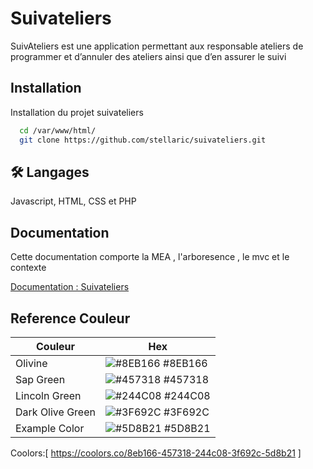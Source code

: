 
# Suivateliers

SuivAteliers est une application permettant aux responsable ateliers de programmer et d’annuler des ateliers ainsi que d’en assurer le suivi

## Installation

Installation du projet suivateliers

```bash
  cd /var/www/html/
  git clone https://github.com/stellaric/suivateliers.git
```
    
## 🛠 Langages
Javascript, HTML, CSS et PHP



## Documentation
Cette documentation comporte la MEA , l'arboresence , le mvc et le contexte

[Documentation : Suivateliers](https://linktodocumentation)

## Reference Couleur

| Couleur            | Hex                                                                |
| ----------------- | ------------------------------------------------------------------ |
| Olivine | ![#8EB166](https://via.placeholder.com/10/8EB166?text=+) #8EB166 |
| Sap Green | ![#457318](https://via.placeholder.com/10/457318?text=+) #457318 |
| Lincoln Green | ![#244C08](https://via.placeholder.com/10/244C08?text=+) #244C08 |
| Dark Olive Green | ![#3F692C](https://via.placeholder.com/10/3F692C?text=+) #3F692C |
| Example Color | ![#5D8B21](https://via.placeholder.com/10/5D8B21?text=+) #5D8B21 |

Coolors:[ https://coolors.co/8eb166-457318-244c08-3f692c-5d8b21 ]
